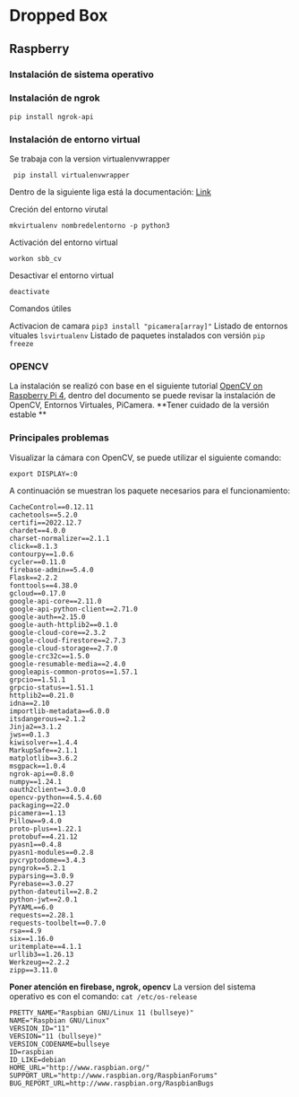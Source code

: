 # Dropped Box 

## Raspberry 

### Instalación de sistema operativo 


### Instalación de ngrok

```
pip install ngrok-api 
```


### Instalación de entorno virtual
Se trabaja con la version virtualenvwrapper

```
 pip install virtualenvwrapper 
```

Dentro de la siguiente liga está la documentación: [Link](https://virtualenvwrapper.readthedocs.io/en/latest/install.html)

Creción del entorno virutal 
```
mkvirtualenv nombredelentorno -p python3
```

Activación del entorno virtual 
```
workon sbb_cv
```

Desactivar el entorno virtual
```
deactivate
```
Comandos útiles 

Activacion de camara ``pip3 install "picamera[array]"``
Listado de entornos vituales ``lsvirtualenv``
Listado de paquetes instalados con versión ``pip freeze``



### OPENCV
La instalación se realizó con base en el siguiente tutorial [OpenCV on Raspberry Pi 4](https://singleboardbytes.com/647/install-opencv-raspberry-pi-4.html), dentro del documento se puede revisar la instalación de OpenCV, Entornos Virtuales, PiCamera. **Tener cuidado de la versión estable **
### Principales problemas 

Visualizar la cámara con OpenCV, se puede utilizar el siguiente comando: 

```
export DISPLAY=:0

```
A continuación se muestran los paquete necesarios para el funcionamiento: 

```
CacheControl==0.12.11
cachetools==5.2.0
certifi==2022.12.7
chardet==4.0.0
charset-normalizer==2.1.1
click==8.1.3
contourpy==1.0.6
cycler==0.11.0
firebase-admin==5.4.0
Flask==2.2.2
fonttools==4.38.0
gcloud==0.17.0
google-api-core==2.11.0
google-api-python-client==2.71.0
google-auth==2.15.0
google-auth-httplib2==0.1.0
google-cloud-core==2.3.2
google-cloud-firestore==2.7.3
google-cloud-storage==2.7.0
google-crc32c==1.5.0
google-resumable-media==2.4.0
googleapis-common-protos==1.57.1
grpcio==1.51.1
grpcio-status==1.51.1
httplib2==0.21.0
idna==2.10
importlib-metadata==6.0.0
itsdangerous==2.1.2
Jinja2==3.1.2
jws==0.1.3
kiwisolver==1.4.4
MarkupSafe==2.1.1
matplotlib==3.6.2
msgpack==1.0.4
ngrok-api==0.8.0
numpy==1.24.1
oauth2client==3.0.0
opencv-python==4.5.4.60
packaging==22.0
picamera==1.13
Pillow==9.4.0
proto-plus==1.22.1
protobuf==4.21.12
pyasn1==0.4.8
pyasn1-modules==0.2.8
pycryptodome==3.4.3
pyngrok==5.2.1
pyparsing==3.0.9
Pyrebase==3.0.27
python-dateutil==2.8.2
python-jwt==2.0.1
PyYAML==6.0
requests==2.28.1
requests-toolbelt==0.7.0
rsa==4.9
six==1.16.0
uritemplate==4.1.1
urllib3==1.26.13
Werkzeug==2.2.2
zipp==3.11.0
```
**Poner atención en firebase, ngrok, opencv**
La version del sistema operativo es con el comando: `cat /etc/os-release`
```
PRETTY_NAME="Raspbian GNU/Linux 11 (bullseye)"
NAME="Raspbian GNU/Linux"
VERSION_ID="11"
VERSION="11 (bullseye)"
VERSION_CODENAME=bullseye
ID=raspbian
ID_LIKE=debian
HOME_URL="http://www.raspbian.org/"
SUPPORT_URL="http://www.raspbian.org/RaspbianForums"
BUG_REPORT_URL=http://www.raspbian.org/RaspbianBugs

```
